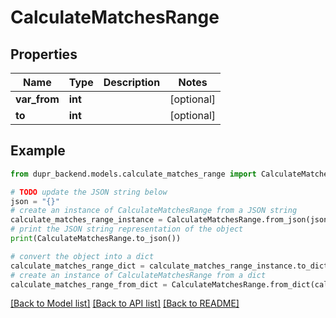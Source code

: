 # CalculateMatchesRange


## Properties

Name | Type | Description | Notes
------------ | ------------- | ------------- | -------------
**var_from** | **int** |  | [optional] 
**to** | **int** |  | [optional] 

## Example

```python
from dupr_backend.models.calculate_matches_range import CalculateMatchesRange

# TODO update the JSON string below
json = "{}"
# create an instance of CalculateMatchesRange from a JSON string
calculate_matches_range_instance = CalculateMatchesRange.from_json(json)
# print the JSON string representation of the object
print(CalculateMatchesRange.to_json())

# convert the object into a dict
calculate_matches_range_dict = calculate_matches_range_instance.to_dict()
# create an instance of CalculateMatchesRange from a dict
calculate_matches_range_from_dict = CalculateMatchesRange.from_dict(calculate_matches_range_dict)
```
[[Back to Model list]](../README.md#documentation-for-models) [[Back to API list]](../README.md#documentation-for-api-endpoints) [[Back to README]](../README.md)


